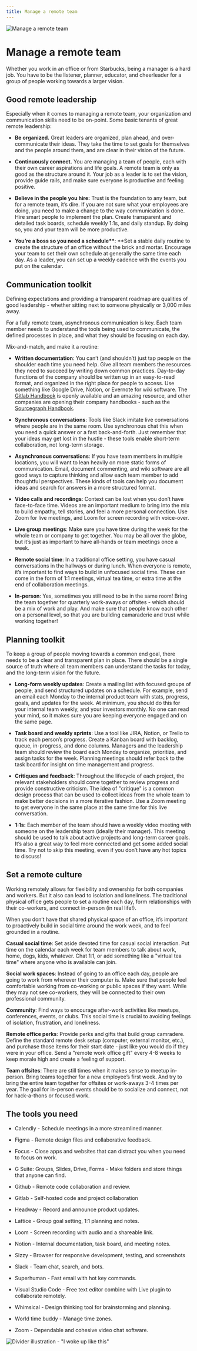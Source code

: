 ```yaml
---
title: Manage a remote team
---
```


![Manage a remote team](./assets/header-illustrations/5.png)

# Manage a remote team

Whether you work in an office or from Starbucks, being a manager is a hard job. You have to be the listener, planner, educator, and cheerleader for a group of people working towards a larger vision.

## Good remote leadership

Especially when it comes to managing a remote team, your organization and communication skills need to be on-point. Some basic tenants of great remote leadership:

- **Be organized.** Great leaders are organized, plan ahead, and over-communicate their ideas. They take the time to set goals for themselves and the people around them, and are clear in their vision of the future.

- **Continuously connect.** You are managing a team of people, each with their own career aspirations and life goals. A remote team is only as good as the structure around it. Your job as a leader is to set the vision, provide guide rails, and make sure everyone is productive and feeling positive.

- **Believe in the people you hire:** Trust is the foundation to any team, but for a remote team, it’s dire. If you are not sure what your employees are doing, you need to make a change to the way communication is done. Hire smart people to implement the plan. Create transparent and detailed task boards, schedule weekly 1:1s, and daily standup. By doing so, you and your team will be more productive.

- **You’re a boss so you need a schedule\*\***: \*\*Set a stable daily routine to create the structure of an office without the brick and mortar. Encourage your team to set their own schedule at generally the same time each day. As a leader, you can set up a weekly cadence with the events you put on the calendar.

## Communication toolkit

Defining expectations and providing a transparent roadmap are qualities of good leadership - whether sitting next to someone physically or 3,000 miles away.

For a fully remote team, asynchronous communication is key. Each team member needs to understand the tools being used to communicate, the defined processes in place, and what they should be focusing on each day.

Mix-and-match, and make it a routine:

- **Written documentation**: You can’t (and shouldn’t) just tap people on the shoulder each time you need help. Give all team members the resources they need to succeed by writing down common practices. Day-to-day functions of the company should be written up in an easy-to-read format, and organized in the right place for people to access. Use something like Google Drive, Notion, or Evernote for wiki software. The [Gitlab Handbook](https://about.gitlab.com/handbook/) is openly available and an amazing resource, and other companies are opening their company handbooks - such as the [Sourcegraph Handbook](https://about.sourcegraph.com/handbook).

- **Synchronous conversations**: Tools like Slack imitate live conversations where people are in the same room. Use synchronous chat this when you need a quick answer or a fast back-and-forth. Just remember that your ideas may get lost in the hustle - these tools enable short-term collaboration, not long-term storage.

- **Asynchronous conversations**: If you have team members in multiple locations, you will want to lean heavily on more static forms of communication. Email, document commenting, and wiki software are all good ways to capture thinking and allow each team member to add thoughtful perspectives. These kinds of tools can help you document ideas and search for answers in a more structured format.

- **Video calls and recordings**: Context can be lost when you don’t have face-to-face time. Videos are an important medium to bring into the mix to build empathy, tell stories, and feel a more personal connection. Use Zoom for live meetings, and Loom for screen recording with voice-over.

- **Live group meetings**: Make sure you have time during the week for the whole team or company to get together. You may be all over the globe, but it’s just as important to have all-hands or team meetings once a week.

- **Remote social time**: In a traditional office setting, you have casual conversations in the hallways or during lunch. When everyone is remote, it’s important to find ways to build in unfocused social time. These can come in the form of 1:1 meetings, virtual tea time, or extra time at the end of collaboration meetings.

- **In-person**: Yes, sometimes you still need to be in the same room! Bring the team together for quarterly work-aways or offsites - which should be a mix of work and play. And make sure that people know each other on a personal level, so that you are building camaraderie and trust while working together!

## Planning toolkit

To keep a group of people moving towards a common end goal, there needs to be a clear and transparent plan in place. There should be a single source of truth where all team members can understand the tasks for today, and the long-term vision for the future.

- **Long-form weekly updates**: Create a mailing list with focused groups of people, and send structured updates on a schedule. For example, send an email each Monday to the internal product team with stats, progress, goals, and updates for the week. At minimum, you should do this for your internal team weekly, and your investors monthly. No one can read your mind, so it makes sure you are keeping everyone engaged and on the same page.

- **Task board and weekly sprints**: Use a tool like JIRA, Notion, or Trello to track each person’s progress. Create a Kanban board with backlog, queue, in-progress, and done columns. Managers and the leadership team should review the board each Monday to organize, prioritize, and assign tasks for the week. Planning meetings should refer back to the task board for insight on time management and progress.

- **Critiques and feedback**: Throughout the lifecycle of each project, the relevant stakeholders should come together to review progress and provide constructive criticism. The idea of "critique" is a common design process that can be used to collect ideas from the whole team to make better decisions in a more iterative fashion. Use a Zoom meeting to get everyone in the same place at the same time for this live conversation.

- **1:1s:** Each member of the team should have a weekly video meeting with someone on the leadership team (ideally their manager). This meeting should be used to talk about active projects and long-term career goals. It’s also a great way to feel more connected and get some added social time. Try not to skip this meeting, even if you don’t have any hot topics to discuss!

## Set a remote culture

Working remotely allows for flexibility and ownership for both companies and workers. But it also can lead to isolation and loneliness. The traditional physical office gets people to set a routine each day, form relationships with their co-workers, and connect in-person (in real life!).

When you don’t have that shared physical space of an office, it’s important to proactively build in social time around the work week, and to feel grounded in a routine.

**Casual social time**: Set aside devoted time for casual social interaction. Put time on the calendar each week for team members to talk about work, home, dogs, kids, whatever. Chat 1:1, or add something like a "virtual tea time" where anyone who is available can join.

**Social work spaces**: Instead of going to an office each day, people are going to work from wherever their computer is. Make sure that people feel comfortable working from co-working or public spaces if they want. While they may not see co-workers, they will be connected to their own professional community.

**Community**: Find ways to encourage after-work activities like meetups, conferences, events, or clubs. This social time is crucial to avoiding feelings of isolation, frustration, and loneliness.

**Remote office perks**: Provide perks and gifts that build group camradere. Define the standard remote desk setup (computer, external monitor, etc.), and purchase those items for their start date - just like you would do if they were in your office. Send a "remote work office gift" every 4-8 weeks to keep morale high and create a feeling of support.

**Team offsites**: There are still times when it makes sense to meetup in-person. Bring teams together for a new employee’s first week. And try to bring the entire team together for offsites or work-aways 3-4 times per year. The goal for in-person events should be to socialize and connect, not for hack-a-thons or focused work.

## The tools you need

- Calendly - Schedule meetings in a more streamlined manner.

- Figma - Remote design files and collaborative feedback.

- Focus - Close apps and websites that can distract you when you need to focus on work.

- G Suite: Groups, Slides, Drive, Forms - Make folders and store things that anyone can find.

- Github - Remote code collaboration and review.

- Gitlab - Self-hosted code and project collaboration

- Headway - Record and announce product updates.

- Lattice - Group goal setting, 1:1 planning and notes.

- Loom - Screen recording with audio and a shareable link.

- Notion - Internal documentation, task board, and meeting notes.

- Sizzy - Browser for responsive development, testing, and screenshots

- Slack - Team chat, search, and bots.

- Superhuman - Fast email with hot key commands.

- Visual Studio Code - Free text editor combine with Live plugin to collaborate remotely.

- Whimsical - Design thinking tool for brainstorming and planning.

- World time buddy - Manage time zones.

- Zoom - Dependable and cohesive video chat software.

![Divider illustration - "I woke up like this"](./assets/divider-illustrations/divider-13.png)
